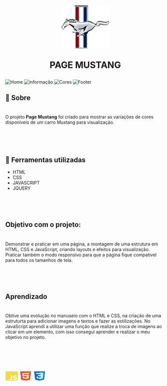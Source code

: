 <h1 align="center">
<img src="img/logo.png" width=150px>
<p>PAGE MUSTANG</p>
</h1>

![Home](https://user-images.githubusercontent.com/116603241/204657043-8d5fa230-0b62-4582-a6f1-345eac5b7c24.JPG)
![informação](https://user-images.githubusercontent.com/116603241/204657048-66c1ec42-1a2c-4ede-86b9-c8cd032ba7af.JPG)
![Cores](https://user-images.githubusercontent.com/116603241/204657032-2ae77af4-7cf9-4adf-ad4a-5fe52dadc450.JPG)
![Footer](https://user-images.githubusercontent.com/116603241/204657038-6d60cf2c-9388-4a61-9976-1bc10893b292.JPG)



## 📘 Sobre
<h1></h1>

O projeto **Page Mustang** foi criado para mostrar as variações de cores disponíveis de um carro Mustang para visualização.  <br>
<br>
<br>
<br>
<br>

## 🔨 Ferramentas utilizadas

- HTML
- CSS
- JAVASCRIPT
- JQUERY

<br>
<br>
<br>

## Objetivo com o projeto:
<h1></h1>
<P>Demonstrar e praticar em uma página, a montagem de uma estrutura em HTML, CSS e JavaScript, criando layouts e efeitos para visualização. Praticar também o modo responsivo para que a página fique compatível para todos os tamanhos de tela.</P>
<br>
<br>
<br>

## Aprendizado
<h1></h1>
<p>Obtive uma evolução no manuseio com o HTML e CSS, na criação de uma estruturta para adicionar imagens e textos e fazer as estilizações. No JavaScript aprendi a utilizar uma função que realize a troca de imagens ao clicar em um elemento, com isso consegui aprender e realizar o meu objetivo no projeto. </p>
<br>
<br>
<br>
<br>
<div style="display: inline_block"><br>
  <img align="center" alt="Rafa-Js" height="30" width="40" src="https://raw.githubusercontent.com/devicons/devicon/master/icons/javascript/javascript-plain.svg">
  <img align="center" alt="Rafa-HTML" height="30" width="40" src="https://raw.githubusercontent.com/devicons/devicon/master/icons/html5/html5-original.svg">
  <img align="center" alt="Rafa-CSS" height="30" width="40" src="https://raw.githubusercontent.com/devicons/devicon/master/icons/css3/css3-original.svg">
  <img align="right" alt="" height="150" style="border-radius:50px;" 
</div>


